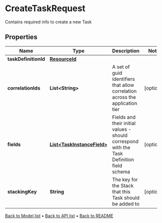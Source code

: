 

# CreateTaskRequest

Contains required info to create a new Task

## Properties

| Name | Type | Description | Notes |
|------------ | ------------- | ------------- | -------------|
|**taskDefinitionId** | [**ResourceId**](ResourceId.md) |  |  |
|**correlationIds** | **List&lt;String&gt;** | A set of guid identifiers that allow correlation across the application tier |  [optional] |
|**fields** | [**List&lt;TaskInstanceField&gt;**](TaskInstanceField.md) | Fields and their initial values - should correspond with the Task Definition field schema |  [optional] |
|**stackingKey** | **String** | The key for the Stack that this Task should be added to |  [optional] |



[Back to Model list](../README.md#documentation-for-models) &#8226; [Back to API list](../README.md#documentation-for-api-endpoints) &#8226; [Back to README](../README.md)


